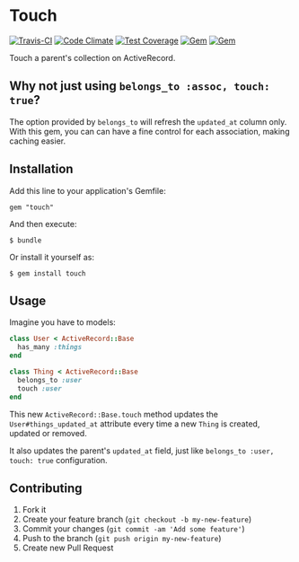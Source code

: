# Touch

[![Travis-CI](https://travis-ci.org/fnando/touch.svg)](https://travis-ci.org/fnando/touch)
[![Code Climate](https://codeclimate.com/github/fnando/touch/badges/gpa.svg)](https://codeclimate.com/github/fnando/touch)
[![Test Coverage](https://codeclimate.com/github/fnando/touch/badges/coverage.svg)](https://codeclimate.com/github/fnando/touch/coverage)
[![Gem](https://img.shields.io/gem/v/touch.svg)](https://rubygems.org/gems/touch)
[![Gem](https://img.shields.io/gem/dt/touch.svg)](https://rubygems.org/gems/touch)

Touch a parent's collection on ActiveRecord.

## Why not just using `belongs_to :assoc, touch: true`?

The option provided by `belongs_to` will refresh the `updated_at` column only. With this gem, you can can have a fine control for each association, making caching easier.

## Installation

Add this line to your application's Gemfile:

    gem "touch"

And then execute:

    $ bundle

Or install it yourself as:

    $ gem install touch

## Usage

Imagine you have to models:

```ruby
class User < ActiveRecord::Base
  has_many :things
end

class Thing < ActiveRecord::Base
  belongs_to :user
  touch :user
end
```

This new `ActiveRecord::Base.touch` method updates the `User#things_updated_at` attribute every time a new `Thing` is created, updated or removed.

It also updates the parent's `updated_at` field, just like `belongs_to :user, touch: true` configuration.

## Contributing

1. Fork it
2. Create your feature branch (`git checkout -b my-new-feature`)
3. Commit your changes (`git commit -am 'Add some feature'`)
4. Push to the branch (`git push origin my-new-feature`)
5. Create new Pull Request
